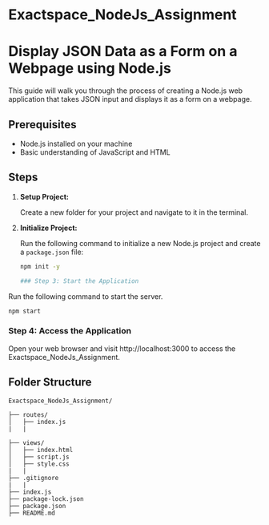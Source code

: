 ﻿# Exactspace_NodeJs_Assignment

# Display JSON Data as a Form on a Webpage using Node.js

This guide will walk you through the process of creating a Node.js web application that takes JSON input and displays it as a form on a webpage.

## Prerequisites

- Node.js installed on your machine
- Basic understanding of JavaScript and HTML

## Steps

1. **Setup Project:**

   Create a new folder for your project and navigate to it in the terminal.

2. **Initialize Project:**

   Run the following command to initialize a new Node.js project and create a `package.json` file:

   ```bash
   npm init -y

   ### Step 3: Start the Application

Run the following command to start the server.

``npm start``
### Step 4: Access the Application

Open your web browser and visit http://localhost:3000 to access the Exactspace_NodeJs_Assignment.

 ## Folder Structure
```
Exactspace_NodeJs_Assignment/

├── routes/
│   ├── index.js
|   |

├── views/
│   ├── index.html
│   ├── script.js
│   ├── style.css
|   |
├── .gitignore
|   |
├── index.js
├── package-lock.json
├── package.json
├── README.md
